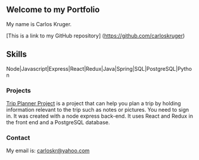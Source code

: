 ## Welcome to my Portfolio

My name is Carlos Kruger. 

[This is a link to my GitHub repository] (https://github.com/carloskruger)

## Skills

Node|Javascript|Express|React|Redux|Java|Spring|SQL|PostgreSQL|Python

### Projects

[Trip Planner Project](http://tripplanneronline.com/) is a project that can help you plan a trip by holding information relevant to the trip such as notes or pictures. You need to sign in. It was created with a node express back-end. It uses React and Redux in the front end and a PostgreSQL database.



### Contact

My email is: carloskr@yahoo.com
